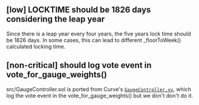 ## [low] LOCKTIME should be 1826 days considering the leap year
Since there is a leap year every four years, the five years lock time should be 1826 days. In some cases, this can lead to different _floorToWeek() calculated locking time.

## [non-critical] should log vote event in vote_for_gauge_weights()
src/GaugeController.sol is ported from Curve's [`GaugeController.vy`](https://github.com/curvefi/curve-dao-contracts/blob/master/contracts/GaugeController.vy), which log the vote event in the vote_for_gauge_weights() but we don't don't do it.